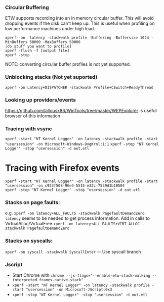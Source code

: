 ### Circular Buffering
ETW supports recording into an in memory circular buffer. This will avoid
dropping events if the disk can't keep up. This is useful when profiling on low
performance machines under high load.
```
xperf -on  latency -stackwalk profile -Buffering -Buffersize 1024 -MinBuffers 50000 -MaxBuffers 50000
[do stuff you want to profile]
xperf -flush -f [output file]
xperf -stop
```

NOTE: converting circular buffer profiles is not yet supported.

### Unblocking stacks (Not yet suported)

```
xperf -on Latency+DISPATCHER -stackwalk Profile+CSwitch+ReadyThread
```


### Looking up providers/events

https://github.com/lallousx86/WinTools/tree/master/WEPExplorer is useful browser of this information

### Tracing with vsync
`xperf -start "NT Kernel Logger" -on latency -stackwalk profile -start "usersession" -on Microsoft-Windows-DxgKrnl:1:1`
`xperf -stop "NT Kernel Logger" -stop "usersession" -d out.etl`


# Tracing with Firefox events
```
xperf -start "NT Kernel Logger" -on latency -stackwalk profile -start "usersession" -on c923f508-96e4-5515-e32c-7539d1b10504
xperf -stop "NT Kernel Logger" -stop "usersession" -d out.etl
```

### Stacks on page faults:
e.g. `xperf -on latency+ALL_FAULTS -stackwalk PagefaultDemandZero`
`latency` seems to be needed to get process information.
Add in calls to VirtualAlloc/VirtualFree
`xperf -on latency+ALL_FAULTS+VIRT_ALLOC -stackwalk PagefaultDemandZero`

### Stacks on syscalls:
`xperf -on syscall -stackwalk SyscallEnter` -- Use syscall branch

### Jscript
- Start Chrome with `chrome --js-flags="--enable-etw-stack-walking --interpreted-frames-native-stack"`
- `xperf -start "NT Kernel Logger" -on latency -stackwalk profile -start "usersession" -on Microsoft-JScript:0x3`
- `xperf -stop "NT Kernel Logger" -stop "usersession" -d out.etl`
